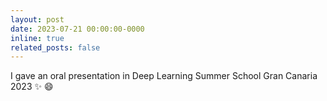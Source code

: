 ```yaml
---
layout: post
date: 2023-07-21 00:00:00-0000
inline: true
related_posts: false
---
```


I gave an oral presentation in Deep Learning Summer School Gran Canaria 2023 :sparkles: :smile:
